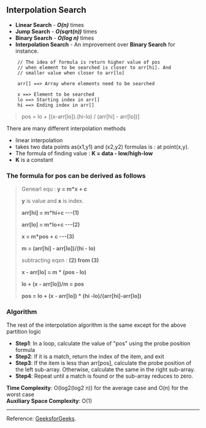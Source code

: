 ## Interpolation Search
- **Linear Search** - ***O(n)*** times
- **Jump Search** - ***O(sqrt(n))*** times
- **Binary Search** - ***O(log n)*** times
- **Interpolation Search** - An improvement over **Binary Search** for instance.


```
    // The idea of formula is return higher value of pos
    // when element to be searched is closer to arr[hi]. And
    // smaller value when closer to arr[lo]
    
    arr[] ==> Array where elements need to be searched
    
    x ==> Element to be searched
    lo ==> Starting index in arr[]
    hi ==> Ending index in arr[]
```

> pos = lo + [(x-arr[lo]).(hi-lo) / (arr[hi] - arr[lo])]

There are many different interpolation methods
- linear interpolation
- takes two data points as(x1,y1) and (x2,y2) formulas is : at point(x,y).
- The formula of finding value : **K = data - low/high-low**
- **K** is a constant

### The formula for pos can be derived as follows
> Genearl equ : **y = m*x + c**
> 
> **y** is value and **x** is index.
> 
> **arr[hi] = m*hi+c ---(1)**
> 
> **arr[lo] = m*lo+c ---(2)**
> 
> **x = m*pos + c ---(3)**
> 
> **m = (arr[hi] - arr[lo])/(hi - lo)**
> 
> subtracting eqxn : **(2) from (3)**
> 
> **x - arr[lo] = m * (pos - lo)**
> 
> **lo + (x - arr[lo])/m = pos**
> 
> **pos = lo + (x - arr[lo]) * (hi -lo)/(arr[hi]-arr[lo])**

### **Algorithm**
The rest of the interpolation algorithm is the same except for the above partition logic
+ **Step1**: In a loop, calculate the value of "pos" using the probe position formula
+ **Step2**: If it is a match, return the index of the item, and exit
+ **Step3**: If the item is less than arr[pos], calculate the probe position of the left sub-array. Otherwise, calculate the same in the right sub-array.
+ **Step4**: Repeat until a match is found or the sub-array reduces to zero.


**Time Complexity**: O(log2(log2 n)) for the average case and O(n) for the worst case <br>
**Auxiliary Space Complexity**: O(1)

----
Reference: [GeeksforGeeks](https://geeksforgeeks.org).
